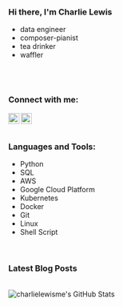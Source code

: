 ### Hi there, I'm Charlie Lewis
- data engineer
- composer-pianist
- tea drinker
- waffler

<br />
<br />

### Connect with me:
<!-- [<img align="left" alt="charlielewis.me" width="22px" src="https://raw.githubusercontent.com/iconic/open-iconic/master/svg/globe.svg" />][website] -->
[<img align="left" alt="charlielewisme | Twitter" width="22px" src="https://cdn.jsdelivr.net/npm/simple-icons@v3/icons/twitter.svg" />][twitter]
[<img align="left" alt="charlielewisme | LinkedIn" width="22px" src="https://cdn.jsdelivr.net/npm/simple-icons@v3/icons/linkedin.svg" />][linkedin]

<br />
<br />

### Languages and Tools:

- Python
- SQL
- AWS
- Google Cloud Platform
- Kubernetes
- Docker
- Git
- Linux
- Shell Script

<br />

### Latest Blog Posts
<!-- BLOG-POST-LIST:START -->
<!-- BLOG-POST-LIST:END -->

<br />

<img align="left" alt="charlielewisme's GitHub Stats" src="https://github-readme-stats.codestackr.vercel.app/api?username=charlielewisme&show_icons=true&hide_border=true" />

[website]: https://charlielewis.me/
[twitter]: https://twitter.com/charlielewisme
[linkedin]: https://linkedin.com/in/charlielewisme
